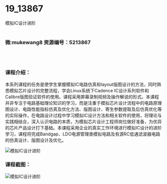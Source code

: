 # 19_13867
模拟IC设计进阶
<br/></br>
<h3>微:mukewang8 资源编号：5213867</h3>
<br/></br>
<h3>课程介绍：</h3>
<p>本系列课程的任务是使学生掌握<a title="查看与 模拟IC 相关的文章" target="_blank">模拟IC</a>电路仿真和layout版图设计的方法，同时熟悉模拟芯片设计的完整流程，学会Linux系统下Cadence IC设计系列软件和Calibre版图验证软件的使用。课程采用屏幕录制视频及操作解说的形式。本课程并非专注于电路基础理论知识的学习，而是注重于模拟芯片设计流程中的电路原理图设计、电路性能指标仿真及优化方法、版图设计、寄生参数提取及后仿真优化等的实际操作，在电路设计过程中学习<a title="查看与 模拟IC 相关的文章" target="_blank">模拟IC</a>设计方法和相关软件的使用，将理论与实践相结合，深入认识电路的本质，为模拟芯片设计工程师岗位做好准备，为优异的芯片产品设计打下基础。本课程采用企业的真实工作环境进行模拟IC设计的进阶学习，课程将完成Bandgap、LDO电源管理类模拟电路及有源RC低通滤波器电路的仿真设计、版图设计及优化。</p>
<p><img src="https://www.ko996.com/wp-content/uploads/img/2020/06/1-69.png" alt="模拟IC设计进阶"></p>
<div class="info-desc">
<h3>课程截图：</h3>
<p><img src="https://www.ko996.com/wp-content/uploads/img/2020/06/2-76.png" alt="模拟IC设计进阶"></p>


			
</div>
